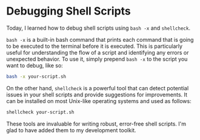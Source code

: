 # Debugging Shell Scripts

Today, I learned how to debug shell scripts using `bash -x` and `shellcheck`. 

`bash -x` is a built-in bash command that prints each command that is going to be executed to the terminal before it is executed. This is particularly useful for understanding the flow of a script and identifying any errors or unexpected behavior. To use it, simply prepend `bash -x` to the script you want to debug, like so: 

```bash
bash -x your-script.sh
```

On the other hand, `shellcheck` is a powerful tool that can detect potential issues in your shell scripts and provide suggestions for improvements. It can be installed on most Unix-like operating systems and used as follows:

```bash
shellcheck your-script.sh
```

These tools are invaluable for writing robust, error-free shell scripts. I'm glad to have added them to my development toolkit.
